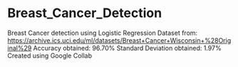 # Breast_Cancer_Detection
Breast Cancer detection using Logistic Regression
Dataset from: https://archive.ics.uci.edu/ml/datasets/Breast+Cancer+Wisconsin+%28Original%29 
Accuracy obtained: 96.70%
Standard Deviation obtained: 1.97%
Created using Google Collab
